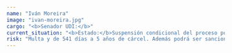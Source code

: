 ```yaml
---
name: "Iván Moreira"
image: "ivan-moreira.jpg"
cargo: "<b>Senador UDI:</b>"
current_situation: "<b>Estado:</b>Suspensión condicional del proceso por el pago de una multa de 35 millones de pesos."
risk: "Multa y de 541 días a 5 años de cárcel. Además podrá ser sancionado por la Comisión de Ética y Transparencia del Senado."
---
```

